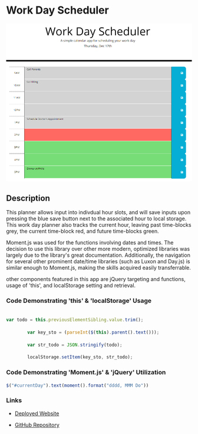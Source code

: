 # Work Day Scheduler

![Start Page](assets/images/schedule_screenshot.png)


## Description 

This planner allows input into indivdual hour slots, and will save inputs upon pressing the blue save button next to the associated hour to local storage. This work day planner also tracks the current hour, leaving past time-blocks grey, the current time-block red, and future time-blocks green.

Moment.js was used for the functions involving dates and times. The decision to use this library over other more modern, optimized libraries was largely due to the library's great documentation. Additionally, the navigation for several other prominent date/time libraries (such as Luxon and Day.js) is similar enough to Moment.js, making the skills acquired easily transferrable.


other components featured in this app are jQuery targeting and functions, usage of 'this', and localStorage setting and retrieval.

### Code Demonstrating 'this' & 'localStorage' Usage
```js

var todo = this.previousElementSibling.value.trim();

        var key_sto = (parseInt($(this).parent().text()));

        var str_todo = JSON.stringify(todo);

        localStorage.setItem(key_sto, str_todo);

```

### Code Demonstrating 'Moment.js' & 'jQuery' Utilization
```javascript
$("#currentDay").text(moment().format("dddd, MMM Do"))
```


### Links
  
* [Deployed Website](https://anzelcapparelli.github.io/work_day_scheduler/)

* [GitHub Repository](https://github.com/anzelcapparelli/work_day_scheduler)



